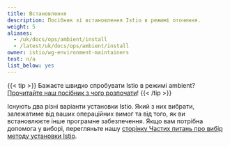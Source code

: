 ```yaml
---
title: Встановлення
description: Посібник зі встановлення Istio в режимі оточення.
weight: 5
aliases:
  - /uk/docs/ops/ambient/install
  - /latest/uk/docs/ops/ambient/install
owner: istio/wg-environment-maintainers
test: n/a
list_below: yes
---
```


{{< tip >}}
Бажаєте швидко спробувати Istio в режимі ambient? [Прочитайте наш посібник з чого розпочати](/docs/ambient/getting-started/)!
{{< /tip >}}

Існують два різні варіанти установки Istio. Який з них вибрати, залежатиме від ваших операційних вимог та від того, як ви встановлюєте інше програмне забезпечення. Якщо вам потрібна допомога у виборі, перегляньте нашу [сторінку Частих питань про вибір методу установки Istio](/about/faq/#install-method-selection).
